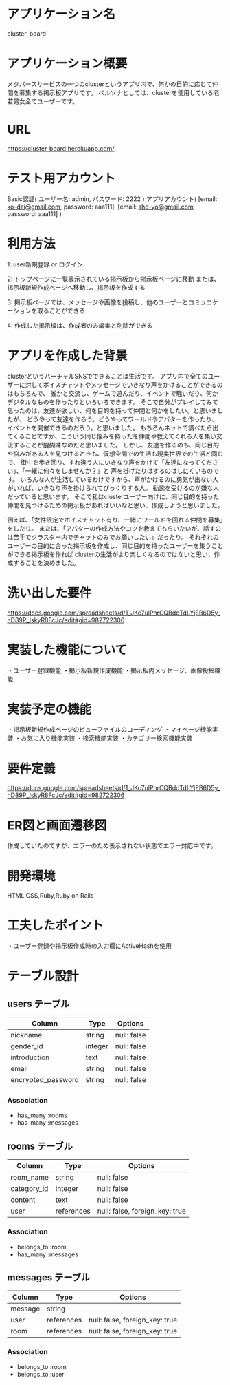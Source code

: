 # アプリケーション名
cluster_board

# アプリケーション概要
  メタバースサービスの一つのclusterというアプリ内で、何かの目的に応じて仲間を募集する掲示板アプリです。
  ペルソナとしては、clusterを使用している老若男女全てユーザーです。

# URL
https://cluster-board.herokuapp.com/

# テスト用アカウント
Basic認証( ユーザー名: admin, パスワード: 2222 )
アプリアカウント( [email: ko-dai@gmail.com, password: aaa111], [email: sho-yo@gmail.com, password: aaa111] )

# 利用方法
  1: user新規登録 or ログイン

  2: トップページに一覧表示されている掲示板から掲示板ページに移動
     または、掲示板新規作成ページへ移動し、掲示板を作成する

  3: 掲示板ページでは、メッセージや画像を投稿し、他のユーザーとコミュニケーションを取ることができる

  4: 作成した掲示板は、作成者のみ編集と削除ができる


# アプリを作成した背景
  clusterというバーチャルSNSでできることは生活です。
  アプリ内で全てのユーザーに対してボイスチャットやメッセージでいきなり声をかけることができるのはもちろんで、
  誰かと交流し、ゲームで遊んだり、イベントで騒いだり、何かデジタルなものを作ったりといろいろできます。
  そこで自分がプレイしてみて思ったのは、友達が欲しい、何を目的を持って仲間と何かをしたい。と思いましたが、
  どうやって友達を作ろう。どうやってワールドやアバターを作ったり、イベントを開催できるのだろう。と思いました。
  もちろんネットで調べたら出てくることですが、こういう同じ悩みを持ったを仲間や教えてくれる人を集い交流することが醍醐味なのだと思いました。
  しかし、友達を作るのも、同じ目的や悩みがある人を見つけるときも、仮想空間での生活も現実世界での生活と同じで、
  街中を歩き回り、すれ違う人にいきなり声をかけて「友達になってください」、「一緒に何々をしませんか？」と
  声を掛けたりはするのはしにくいものです。
  いろんな人が生活しているわけですから、声がかけるのに勇気が出ない人がいれば、いきなり声を掛けられてびっくりする人。
  勧誘を受けるのが嫌な人だっていると思います。
  そこで私はclusterユーザー向けに、同じ目的を持った仲間を見つけるための掲示板があればいいなと思い、作成しようと思いました。

  例えば、「女性限定でボイスチャット有り、一緒にワールドを回れる仲間を募集」をしたり。
  または、「アバターの作成方法やコツを教えてもらいたいが、話すのは苦手でクラスター内でチャットのみでお願いしたい」だったり。
  それぞれのユーザーの目的に合った掲示板を作成し、同じ目的を持ったユーザーを集うことができる掲示板を作れば
  clusterの生活がより楽しくなるのではないと思い、作成することを決めました。


# 洗い出した要件
  https://docs.google.com/spreadsheets/d/1_JKc7ulPhrCQBddTdLYjEB6D5y_nD89P_IskyR8FcJc/edit#gid=982722306

# 実装した機能について
  ・ユーザー登録機能
  ・掲示板新規作成機能
  ・掲示板内メッセージ、画像投稿機能


# 実装予定の機能
  ・掲示板新規作成ページのビューファイルのコーディング
  ・マイページ機能実装
  ・お気に入り機能実装
  ・検索機能実装
  ・カテゴリー検索機能実装

# 要件定義
  https://docs.google.com/spreadsheets/d/1_JKc7ulPhrCQBddTdLYjEB6D5y_nD89P_IskyR8FcJc/edit#gid=982722306

# ER図と画面遷移図
  作成していたのですが、エラーのため表示されない状態でエラー対応中です。

# 開発環境
  HTML,CSS,Ruby,Ruby on Rails

# 工夫したポイント
  ・ユーザー登録や掲示板作成時の入力欄にActiveHashを使用


# テーブル設計

## users テーブル

| Column             | Type    | Options     |
| ------------------ | ------- | ----------- |
| nickname           | string  | null: false |
| gender_id          | integer | null: false |
| introduction       | text    | null: false |
| email              | string  | null: false |
| encrypted_password | string  | null: false |

### Association

- has_many :rooms
- has_many :messages

## rooms テーブル

| Column      | Type       | Options                        |
| ----------- | ---------- | ------------------------------ |
| room_name   | string     | null: false                    |
| category_id | integer    | null: false                    |
| content     | text       | null: false                    |
| user        | references | null: false, foreign_key: true |



### Association
- belongs_to :room
- has_many :messages


## messages テーブル

| Column  | Type       | Options                        |
| ------- | ---------- | ------------------------------ |
| message | string     |                                |
| user    | references | null: false, foreign_key: true |
| room    | references | null: false, foreign_key: true |

### Association

- belongs_to :room
- belongs_to :user